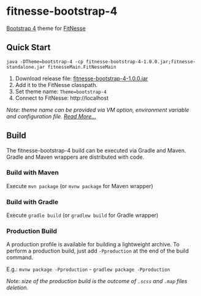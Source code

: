 # fitnesse-bootstrap-4
[Bootstrap 4](https://getbootstrap.com/)  theme for [FitNesse](http://fitnesse.org/)

## Quick Start
```
java -DTheme=bootstrap-4 -cp fitnesse-bootstrap-4-1.0.0.jar;fitnesse-standalone.jar fitnesseMain.FitNesseMain
```
1. Download release file: [fitnesse-bootstrap-4-1.0.0.jar](https://getbootstrap.com/)
2. Add it to the FitNesse classpath.
3. Set theme name: `Theme=bootstrap-4`
4. Connect to FitNesse: http://localhost

*Note: theme name can be provided via VM option, environment variable and configuration 
file. [Read More...](http://fitnesse.org/FitNesse.UserGuide.AdministeringFitNesse.ConfigurationFile)*

## Build
The fitnesse-bootstrap-4 build can be executed via Gradle and Maven. Gradle and Maven 
wrappers are distributed with code.
### Build with Maven
Execute ```mvn package``` (or ```mvnw package``` for Maven wrapper)
### Build with Gradle
Execute ```gradle build``` (or ```gradlew build``` for Gradle wrapper)
### Production Build
A production profile is available for building a lightweight archive. To perform a 
production build, just add `-Pproduction` at the end of the build command.

E.g.: ```mvnw package -Pproduction``` - ```gradlew package -Pproduction``` 

*Note: size of the production build is the outcome of `.scss` and `.map` files deletion.*

